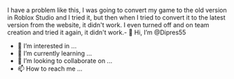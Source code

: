  I have a problem like this, I was going to convert my game to the old version in Roblox Studio and I tried it, but then when I tried to convert it to the latest version from the website, it didn't work. I even turned off and on team creation and tried it again, it didn't work.- 👋 Hi, I’m @Dipres55
- 👀 I’m interested in ...
- 🌱 I’m currently learning ...
- 💞️ I’m looking to collaborate on ...
- 📫 How to reach me ...

<!---
Dipres55/Dipres55 is a ✨ special ✨ repository because its `README.md` (this file) appears on your GitHub profile.
You can click the Preview link to take a look at your changes.
--->
